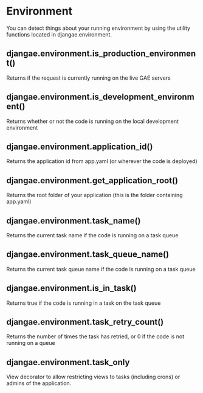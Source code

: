 # Environment

You can detect things about your running environment by using the utility functions
located in djangae.environment.

## djangae.environment.is_production_environment()

Returns if the request is currently running on the live GAE servers

## djangae.environment.is_development_environment()

Returns whether or not the code is running on the local development environment

## djangae.environment.application_id()

Returns the application id from app.yaml (or wherever the code is deployed)

## djangae.environment.get_application_root()

Returns the root folder of your application (this is the folder containing app.yaml)

## djangae.environment.task_name()

Returns the current task name if the code is running on a task queue

## djangae.environment.task_queue_name()

Returns the current task queue name if the code is running on a task queue

## djangae.environment.is_in_task()

Returns true if the code is running in a task on the task queue

## djangae.environment.task_retry_count()

Returns the number of times the task has retried, or 0 if the code is not
running on a queue

## djangae.environment.task_only

View decorator to allow restricting views to tasks (including crons) or admins of the application.
